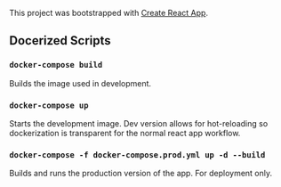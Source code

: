 This project was bootstrapped with [Create React App](https://github.com/facebook/create-react-app).

## Docerized Scripts

### `docker-compose build`

Builds the image used in development.

### `docker-compose up`

Starts the development image. Dev version allows for hot-reloading so dockerization is transparent for the normal react app workflow.

### `docker-compose -f docker-compose.prod.yml up -d --build`

Builds and runs the production version of the app. For deployment only.
